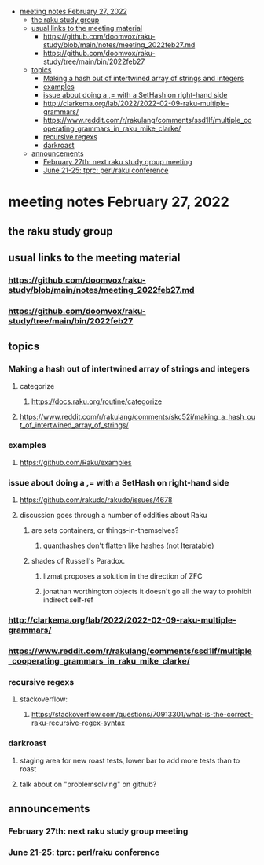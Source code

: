 - [meeting notes February 27, 2022](#orgb9b2957)
  - [the raku study group](#org3727400)
  - [usual links to the meeting material](#orga0e099d)
    - [<https://github.com/doomvox/raku-study/blob/main/notes/meeting_2022feb27.md>](#org25d2c69)
    - [<https://github.com/doomvox/raku-study/tree/main/bin/2022feb27>](#org2cd0e9d)
  - [topics](#orgb5ee87f)
    - [Making a hash out of intertwined array of strings and integers](#org771f68d)
    - [examples](#orge4ea2ae)
    - [issue about doing a ,= with a SetHash on right-hand side](#org9b4f3b1)
    - [<http://clarkema.org/lab/2022/2022-02-09-raku-multiple-grammars/>](#org7d62958)
    - [<https://www.reddit.com/r/rakulang/comments/ssd1lf/multiple_cooperating_grammars_in_raku_mike_clarke/>](#org6391743)
    - [recursive regexs](#org35d0b91)
    - [darkroast](#org95f4fb9)
  - [announcements](#orgbbbc16f)
    - [February 27th: next raku study group meeting](#orga8393b4)
    - [June 21-25: tprc: perl/raku conference](#orgf5f5c27)


<a id="orgb9b2957"></a>

# meeting notes February 27, 2022


<a id="org3727400"></a>

## the raku study group


<a id="orga0e099d"></a>

## usual links to the meeting material


<a id="org25d2c69"></a>

### <https://github.com/doomvox/raku-study/blob/main/notes/meeting_2022feb27.md>


<a id="org2cd0e9d"></a>

### <https://github.com/doomvox/raku-study/tree/main/bin/2022feb27>


<a id="orgb5ee87f"></a>

## topics


<a id="org771f68d"></a>

### Making a hash out of intertwined array of strings and integers

1.  categorize

    1.  <https://docs.raku.org/routine/categorize>

2.  <https://www.reddit.com/r/rakulang/comments/skc52i/making_a_hash_out_of_intertwined_array_of_strings/>


<a id="orge4ea2ae"></a>

### examples

1.  <https://github.com/Raku/examples>


<a id="org9b4f3b1"></a>

### issue about doing a ,= with a SetHash on right-hand side

1.  <https://github.com/rakudo/rakudo/issues/4678>

2.  discussion goes through a number of oddities about Raku

    1.  are sets containers, or things-in-themselves?
    
        1.  quanthashes don't flatten like hashes (not Iteratable)
    
    2.  shades of Russell's Paradox.
    
        1.  lizmat proposes a solution in the direction of ZFC
        
        2.  jonathan worthington objects it doesn't go all the way to prohibit indirect self-ref


<a id="org7d62958"></a>

### <http://clarkema.org/lab/2022/2022-02-09-raku-multiple-grammars/>


<a id="org6391743"></a>

### <https://www.reddit.com/r/rakulang/comments/ssd1lf/multiple_cooperating_grammars_in_raku_mike_clarke/>


<a id="org35d0b91"></a>

### recursive regexs

1.  stackoverflow:

    1.  <https://stackoverflow.com/questions/70913301/what-is-the-correct-raku-recursive-regex-syntax>


<a id="org95f4fb9"></a>

### darkroast

1.  staging area for new roast tests, lower bar to add more tests than to roast

2.  talk about on "problemsolving" on github?


<a id="orgbbbc16f"></a>

## announcements


<a id="orga8393b4"></a>

### February 27th: next raku study group meeting


<a id="orgf5f5c27"></a>

### June 21-25: tprc: perl/raku conference
